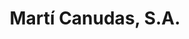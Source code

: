 ---
title: "Martí Canudas, S.A."
url: /sant-andreu-de-la-barca/marti-canudas-s-a/
shop: herramientas
---